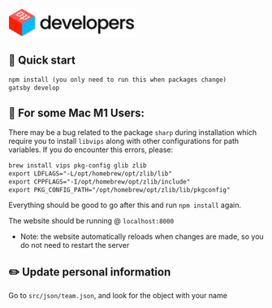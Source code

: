 <p align="left">
  <a href="https://developers.thedp.com/">
    <img alt="DP Tech" src="./static/logo-rect.png" width="250" />
  </a>
</p>

## 🚀 Quick start

```
npm install (you only need to run this when packages change)
gatsby develop
```
## 🔨 For some Mac M1 Users:
There may be a bug related to the package `sharp` during installation which require you to install `libvips` along with other configurations for path variables. If you do encounter this errors, please:

```
brew install vips pkg-config glib zlib  
export LDFLAGS="-L/opt/homebrew/opt/zlib/lib"  
export CPPFLAGS="-I/opt/homebrew/opt/zlib/include"
export PKG_CONFIG_PATH="/opt/homebrew/opt/zlib/lib/pkgconfig"
```

Everything should be good to go after this and run `npm install` again.


The website should be running @ `localhost:8000` 
- Note: the website automatically reloads when changes are made, so you do not need to restart the server

## ✏️ Update personal information

Go to `src/json/team.json`, and look for the object with your name
